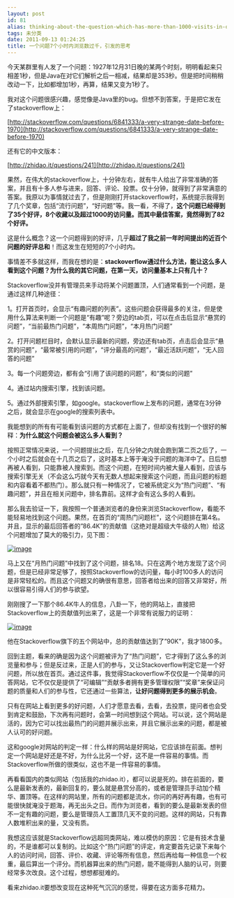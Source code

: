 ```yaml
---
layout: post
id: 81
alias: thinking-about-the-question-which-has-more-than-1000-visits-in-one-hour
tags: 未分类
date: 2011-09-13 01:24:25
title: 一个问题7个小时内浏览数过千，引发的思考
---
```


今天某群里有人发了一个问题：1927年12月31日晚的某两个时刻，明明看起来只相差1秒，但是Java在对它们解析之后一相减，结果却是353秒。但是把时间稍稍改动一下，比如都增加1秒，再算，结果又变为1秒了。

我对这个问题很感兴趣，感觉像是Java里的bug。但想不到答案，于是把它发在了stackoverflow上：

[http://stackoverflow.com/questions/6841333/a-very-strange-date-before-1970](http://stackoverflow.com/questions/6841333/a-very-strange-date-before-1970)

还有它的中文版本：

[http://zhidao.it/questions/241](http://zhidao.it/questions/241)

果然，在伟大的stackoverflow上，十分钟左右，就有牛人给出了非常准确的答案，并且有十多人参与进来，回答、评论、投票。仅十分钟，就得到了非常满意的答案。我原以为事情就过去了，但是刚刚打开stackoverflow时，系统提示我得到了几个奖章，包括“流行问题”，“好问题”等。我一看，不得了，**这个问题已经得到了35个好评，8个收藏以及超过1000的访问量。而其中最佳答案，竟然得到了82个好评。<span id="more-81"></span>**

这是什么概念？这一个问题得到的好评，几乎**超过了我之前一年时间提出的近百个问题的好评总和**！而这发生在短短的7个小时内。

事情差不多就这样，而我在想的是：**stackoverflow通过什么方法，能让这么多人看到这个问题？为什么我的其它问题，在第一天，访问量基本上只有几十？**

Stackoverflow没并有管理员来手动将某个问题置顶，人们通常看到一个问题，是通过这样几种途径：

1。打开首页时，会显示“有趣问题的列表”。这些问题会获得最多的关注，但是使用什么算法来判断一个问题是“有趣”呢？旁边的tab页，可以在点击后显示“悬赏的问题”，“当前最热门问题”，“本周热门问题”，“本月热门问题”

2。打开问题栏目时，会默认显示最新的问题，旁边还有tab页，点击后会显示“悬赏的问题”，“最常被引用的问题”，“评分最高的问题”，“最近活跃问题”，“无人回答的问题”

3。每一个问题旁边，都有会“引用了该问题的问题”，和“类似的问题”

4。通过站内搜索引擎，找到该问题。

5。通过外部搜索引擎，如google。stackoverflow上发布的问题，通常在3分钟之后，就会显示在google的搜索列表中。

我能想到的所有有可能看到该问题的方式都在上面了，但却没有找到一个很好的解释：**为什么就这个问题会被这么多人看到？**

按照正常情况来说，一个问题提出之后，在几分钟之内就会跑到第二页之后了，一个小时之后就会在十几页之后了，这时基本上等于淹没于问题的海洋中了。日后想再被人看到，只能靠被人搜索到。而这个问题，在短时间内被大量人看到，应该与搜索引擎无关（不会这么巧就今天有无数人想起来搜索这个问题，而且问题的标题和内容看着不都热门）。那么就只有一种情况了，它被系统定义为“热门问题”、“有趣问题”，并且在相关问题中，排名靠前。这样才会有这么多的人看到。

那么我去验证一下，我按照一个普通浏览者的身份来浏览Stackoverflow，看能不能轻易地找到这个问题。果然，在首页的“周热门问题栏”，这个问题排在第4名。并且，显示的最后回答者的&#8221;86.4K&#8221;的贡献值（这绝对是超级大牛级的人物）给这个问题增加了莫大的吸引力，见下图：

[![image](http://freewind.me/wp-content/uploads/2011/09/15.jpg "image")](http://freewind.me/wp-content/uploads/2011/09/15.jpg)

马上又在“月热门问题”中找到了这个问题，排名18。只在这两个地方发现了这个问题，但是已经非常足够了，按照Stackoverflow的访问量，每小时100多人的访问是非常轻松的。而且这个问题又的确很有意思，回答者给出来的回答又非常好，所以很容易引得人们的参与欲望。

刚刚搜了一下那个86.4K牛人的信息，八卦一下，他的网站上，直接把Stackoverflow上的贡献值列出来了，这是一个非常有说服力的证明：

[![image](http://freewind.me/wp-content/uploads/2011/09/22.jpg "image")](http://freewind.me/wp-content/uploads/2011/09/22.jpg)

他在Stackoverflow旗下的五个网站中，总的贡献值达到了&#8221;90K&#8221;，我才1800多。

回到主题，看来的确是因为这个问题被评为了“热门问题”，它才得到了这么多的浏览量和参与；但是反过来，正是人们的参与，又让Stackoverflow判定它是一个好问题，所以放在首页。通过这件事，我觉得Stackoverflow不仅仅是一个简单的问答网站，它不仅仅是提供了“可编辑”“贡献多者拥有更多管理权限”“奖章”来保证问题的质量和人们的参与性，它还通过一些算法，**让好问题得到更多的展示机会**。

只有在网站上看到更多的好问题，人们才愿意去看，去看，去投票，提问者也会受到肯定和鼓励，下次再有问题时，会第一时间想到这个网站。可以说，这个网站是活的，因为它可以找出最热门的问题并展示出来，并且它展示出来的问题，都是被人认可的好问题。

这和google对网站的判定一样：什么样的网站是好网站，它应该排在前面。想判定一个网站是好还是不好，为什么比另一个好，这不是一件容易的事情。而Stackoverflow所做的很类似，这也不是一件容易的事情。

再看看国内的类似网站（包括我的zhidao.it），都可以说是死的。排在前面的，要么是最新发表的，最新回复的，要么就是悬赏分高的，或者是管理员手动加个精华、置顶等。在这样的网站里，所有的问题都是流水，你问的再好再有趣，也有可能很快就淹没于题海，再无出头之日。而作为浏览者，看到的要么是最新发表的但不一定有趣的问题，要么是管理员人工置顶几天不变的问题。这样的网站，只有靠人数堆积出来的量，又没有质。

我想这应该就是Stackoverflow远超同类网站，难以模仿的原因：它是有技术含量的，不是谁都可以复制的。比如这个“热门问题”的评定，肯定要首先记录下来每个人的访问时间，回答、评价、收藏、评论等所有信息，然后再给每一种信息一个权重，最后算出一个评分。而机器算出来的热门问题，能不能得到人脑的认可，则要经常多次改良。这个过程，想想都挺难的。

看来zhidao.it要想改变现在这种死气沉沉的感觉，得要在这方面多花精力。
